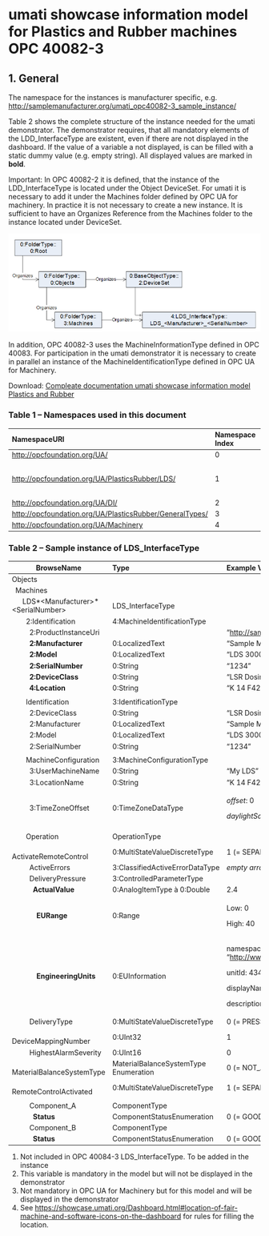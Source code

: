 # umati showcase information model for Plastics and Rubber machines OPC 40082-3

## 1. General

The namespace for the instances is manufacturer specific, e.g. <http://samplemanufacturer.org/umati_opc40082-3_sample_instance/>

Table 2 shows the complete structure of the instance needed for the umati demonstrator. The demonstrator requires, that all mandatory elements of the LDD_InterfaceType are existent, even if there are not displayed in the dashboard. If the value of a variable a not displayed, is can be filled with a static dummy value (e.g. empty string). All displayed values are marked in **bold**.

Important: In OPC 40082-2 it is defined, that the instance of the LDD_InterfaceType is located under the Object DeviceSet. For umati it is necessary to add it under the Machines folder defined by OPC UA for machinery. In practice it is not necessary to create a new instance. It is sufficient to have an Organizes Reference from the Machines folder to the instance located under DeviceSet.

![OPC 40082-3 Overview](../img/PlasticsRubber/PR_40082-3_Overview.png "OPC 40082-3 Overview")

In addition, OPC 40082-3 uses the MachineInformationType defined in OPC 40083. For participation in the umati demonstrator it is necessary to create in parallel an instance of the MachineIdentificationType defined in OPC UA for Machinery.

Download: [Compleate documentation umati showcase information model Plastics and Rubber](https://github.com/umati/Showcase/tree/main/img/PlasticsRubber/PR_40082-3_PDF.pdf)

### Table 1 – Namespaces used in this document

| **NamespaceURI**                                           | **Namespace Index** | **Example**                                                                 |
| :--------------------------------------------------------- | :------------------ | :-------------------------------------------------------------------------- |
| <http://opcfoundation.org/UA/>                             | 0                   | 0:NodeVersion                                                               |
| <http://opcfoundation.org/UA/PlasticsRubber/LDS/>          | 1                   | Default namespace of OPC 40082-3 --> no prefix used, e.g. LDS_InterfaceType |
| <http://opcfoundation.org/UA/DI/>                          | 2                   | 2:DeviceClass                                                               |
| <http://opcfoundation.org/UA/PlasticsRubber/GeneralTypes/> | 3                   | 3:MachineInformationType                                                    |
| <http://opcfoundation.org/UA/Machinery>                    | 4                   | 4:MachineIdentificationType                                                 |

### Table 2 – Sample instance of LDS_InterfaceType

| **BrowseName**                                                 | **Type**                                 | **Example Value**                                                                                                                                                   | **Remarks** |
| -------------------------------------------------------------- | :--------------------------------------- | :------------------------------------------------------------------------------------------------------------------------------------------------------------------ | :---------- |
| Objects                                                        |                                          |                                                                                                                                                                     |             |
| &ensp;Machines                                                 |                                          |                                                                                                                                                                     |             |
| &ensp;&ensp;&ensp;LDS*&lt;Manufacturer>*&lt;SerialNumber>      | LDS_InterfaceType                        |                                                                                                                                                                     |             |
| &ensp;&ensp;&ensp;&ensp;2:Identification                       | 4:MachineIdentificationType              |                                                                                                                                                                     | 1)          |
| &ensp;&ensp;&ensp;&ensp;&ensp;2:ProductInstanceUri             |                                          | “<http://samplemanufacturer.com/LDS1234>”                                                                                                                           | 2)          |
| &ensp;&ensp;&ensp;&ensp;&ensp;**2:Manufacturer**               | 0:LocalizedText                          | “Sample Manufacturer”                                                                                                                                               |             |
| &ensp;&ensp;&ensp;&ensp;&ensp;**2:Model**                      | 0:LocalizedText                          | “LDS 3000”                                                                                                                                                          | 3)          |
| &ensp;&ensp;&ensp;&ensp;&ensp;**2:SerialNumber**               | 0:String                                 | “1234”                                                                                                                                                              |             |
| &ensp;&ensp;&ensp;&ensp;&ensp;**2:DeviceClass**                | 0:String                                 | “LSR Dosing System”                                                                                                                                                 |             |
| &ensp;&ensp;&ensp;&ensp;&ensp;**4:Location**                   | 0:String                                 | “K 14 F42/N 51.260407 E 6.744588”                                                                                                                                   | 3), 4)      |
|                                                                |                                          |                                                                                                                                                                     |             |
| &ensp;&ensp;&ensp;&ensp;Identification                         | 3:IdentificationType                     |                                                                                                                                                                     | 2)          |
| &ensp;&ensp;&ensp;&ensp;&ensp;2:DeviceClass                    | 0:String                                 | “LSR Dosing System”                                                                                                                                                 | 2)          |
| &ensp;&ensp;&ensp;&ensp;&ensp;2:Manufacturer                   | 0:LocalizedText                          | “Sample Manufacturer”                                                                                                                                               | 2)          |
| &ensp;&ensp;&ensp;&ensp;&ensp;2:Model                          | 0:LocalizedText                          | “LDS 3000”                                                                                                                                                          | 2)          |
| &ensp;&ensp;&ensp;&ensp;&ensp;2:SerialNumber                   | 0:String                                 | “1234”                                                                                                                                                              | 2)          |
|                                                                |                                          |                                                                                                                                                                     |             |
| &ensp;&ensp;&ensp;&ensp;MachineConfiguration                   | 3:MachineConfigurationType               |                                                                                                                                                                     | 2)          |
| &ensp;&ensp;&ensp;&ensp;&ensp;3:UserMachineName                | 0:String                                 | “My LDS”                                                                                                                                                            | 2)          |
| &ensp;&ensp;&ensp;&ensp;&ensp;3:LocationName                   | 0:String                                 | “K 14 F42/N 51.260407 E 6.744588”                                                                                                                                   | 2)          |
| &ensp;&ensp;&ensp;&ensp;&ensp;3:TimeZoneOffset                 | 0:TimeZoneDataType                       | <p>_offset_: 0</p><p>_daylightSavingInOffset:_ true</p>                                                                                                             | 2)          |
|                                                                |                                          |                                                                                                                                                                     |             |
| &ensp;&ensp;&ensp;&ensp;Operation                              | OperationType                            |                                                                                                                                                                     |             |
| &ensp;&ensp;&ensp;&ensp;&ensp;ActivateRemoteControl            | 0:MultiStateValueDiscreteType            | 1 (= SEPARATE_INTERFACE)                                                                                                                                            | 2)          |
| &ensp;&ensp;&ensp;&ensp;&ensp;ActiveErrors                     | 3:ClassifiedActiveErrorDataType          | _empty array / NULL_                                                                                                                                                | 2)          |
| &ensp;&ensp;&ensp;&ensp;&ensp;DeliveryPressure                 | 3:ControlledParameterType                |                                                                                                                                                                     |             |
| &ensp;&ensp;&ensp;&ensp;&ensp;&ensp;**ActualValue**            | 0:AnalogItemType à 0:Double              | 2.4                                                                                                                                                                 |             |
| &ensp;&ensp;&ensp;&ensp;&ensp;&ensp;&ensp;**EURange**          | 0:Range                                  | <p>Low: 0</p><p>High: 40</p>                                                                                                                                        |             |
| &ensp;&ensp;&ensp;&ensp;&ensp;&ensp;&ensp;**EngineeringUnits** | 0:EUInformation                          | <p>namespaceUri: “<http://www.opcfoundation.org/UA/units/un/cefact>”</p><p>unitId: 4342098</p><p>displayName: “bar”</p><p>description: “bar [unit of pressure]”</p> |             |
| &ensp;&ensp;&ensp;&ensp;&ensp;DeliveryType                     | 0:MultiStateValueDiscreteType            | 0 (= PRESSURE)                                                                                                                                                      | 2)          |
| &ensp;&ensp;&ensp;&ensp;&ensp;DeviceMappingNumber              | 0:UInt32                                 | 1                                                                                                                                                                   | 2)          |
| &ensp;&ensp;&ensp;&ensp;&ensp;HighestAlarmSeverity             | 0:UInt16                                 | 0                                                                                                                                                                   | 2)          |
| &ensp;&ensp;&ensp;&ensp;&ensp;MaterialBalanceSystemType        | MaterialBalanceSystemType<br>Enumeration | 0 (= NOT_AVAILABLE)                                                                                                                                                 | 2)          |
| &ensp;&ensp;&ensp;&ensp;&ensp;RemoteControlActivated           | 0:MultiStateValueDiscreteType            | 1 (= SEPARATE_INTERFACE)                                                                                                                                            | 2)          |
|                                                                |                                          |                                                                                                                                                                     |             |
| &ensp;&ensp;&ensp;&ensp;&ensp;Component_A                      | ComponentType                            |                                                                                                                                                                     |             |
| &ensp;&ensp;&ensp;&ensp;&ensp;&ensp;**Status**                 | ComponentStatusEnumeration               | 0 (= GOOD)                                                                                                                                                          |             |
| &ensp;&ensp;&ensp;&ensp;&ensp;Component_B                      | ComponentType                            |                                                                                                                                                                     |             |
| &ensp;&ensp;&ensp;&ensp;&ensp;&ensp;**Status**                 | ComponentStatusEnumeration               | 0 (= GOOD)                                                                                                                                                          |             |

1. Not included in OPC 40084-3 LDS_InterfaceType. To be added in the instance
2. This variable is mandatory in the model but will not be displayed in the demonstrator
3. Not mandatory in OPC UA for Machinery but for this model and will be displayed in the demonstrator
4. See <https://showcase.umati.org/Dashboard.html#location-of-fair-machine-and-software-icons-on-the-dashboard> for rules for filling the location.
